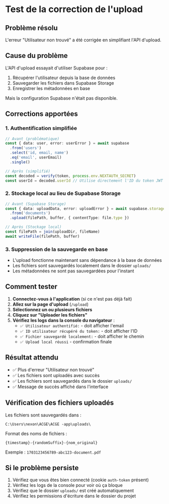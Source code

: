 # Test de la correction de l'upload

## Problème résolu
L'erreur "Utilisateur non trouvé" a été corrigée en simplifiant l'API d'upload.

## Cause du problème
L'API d'upload essayait d'utiliser Supabase pour :
1. Récupérer l'utilisateur depuis la base de données
2. Sauvegarder les fichiers dans Supabase Storage
3. Enregistrer les métadonnées en base

Mais la configuration Supabase n'était pas disponible.

## Corrections apportées

### 1. Authentification simplifiée
```typescript
// Avant (problématique)
const { data: user, error: userError } = await supabase
  .from('users')
  .select('id, email, name')
  .eq('email', userEmail)
  .single()

// Après (simplifié)
const decoded = verify(token, process.env.NEXTAUTH_SECRET)
const userId = decoded.userId // Utilise directement l'ID du token JWT
```

### 2. Stockage local au lieu de Supabase Storage
```typescript
// Avant (Supabase Storage)
const { data: uploadData, error: uploadError } = await supabase.storage
  .from('documents')
  .upload(filePath, buffer, { contentType: file.type })

// Après (Stockage local)
const filePath = join(uploadDir, fileName)
await writeFile(filePath, buffer)
```

### 3. Suppression de la sauvegarde en base
- L'upload fonctionne maintenant sans dépendance à la base de données
- Les fichiers sont sauvegardés localement dans le dossier `uploads/`
- Les métadonnées ne sont pas sauvegardées pour l'instant

## Comment tester

1. **Connectez-vous à l'application** (si ce n'est pas déjà fait)
2. **Allez sur la page d'upload** (`/upload`)
3. **Sélectionnez un ou plusieurs fichiers**
4. **Cliquez sur "Uploader les fichiers"**
5. **Vérifiez les logs dans la console du navigateur** :
   - `✅ Utilisateur authentifié:` - doit afficher l'email
   - `✅ ID utilisateur récupéré du token:` - doit afficher l'ID
   - `✅ Fichier sauvegardé localement:` - doit afficher le chemin
   - `✅ Upload local réussi` - confirmation finale

## Résultat attendu

- ✅ Plus d'erreur "Utilisateur non trouvé"
- ✅ Les fichiers sont uploadés avec succès
- ✅ Les fichiers sont sauvegardés dans le dossier `uploads/`
- ✅ Message de succès affiché dans l'interface

## Vérification des fichiers uploadés

Les fichiers sont sauvegardés dans :
```
C:\Users\nexon\ACGE\ACGE -app\uploads\
```

Format des noms de fichiers :
```
{timestamp}-{randomSuffix}-{nom_original}
```

Exemple : `1703123456789-abc123-document.pdf`

## Si le problème persiste

1. Vérifiez que vous êtes bien connecté (cookie `auth-token` présent)
2. Vérifiez les logs de la console pour voir où ça bloque
3. Vérifiez que le dossier `uploads/` est créé automatiquement
4. Vérifiez les permissions d'écriture dans le dossier du projet
